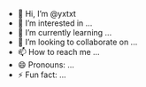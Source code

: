 - 👋 Hi, I’m @yxtxt
- 👀 I’m interested in ...
- 🌱 I’m currently learning ...
- 💞️ I’m looking to collaborate on ...
- 📫 How to reach me ...
- 😄 Pronouns: ...
- ⚡ Fun fact: ...

<!---
yxtxt/yxtxt is a ✨ special ✨ repository because its `README.md` (this file) appears on your GitHub profile.
You can click the Preview link to take a look at your changes.
--->
